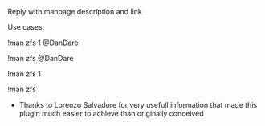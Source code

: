 Reply with manpage description and link

Use cases:

!man zfs 1 @DanDare

!man zfs @DanDare

!man zfs 1

!man zfs



* Thanks to Lorenzo Salvadore for very usefull information that made this plugin much easier to achieve than originally conceived
